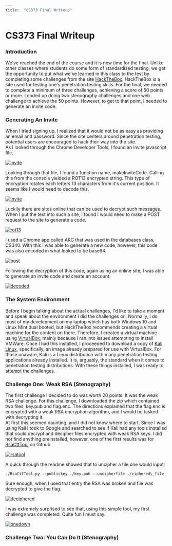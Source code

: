 ```yaml
---
title:  "CS373 Final Writeup"
---
```


# CS373 Final Writeup   

### Introduction   
We've reached the end of the course and it is now time for the final. Unlike other classes where students do some form of standardized testing, we get the opportunity to put what we've learned in this class to the test by completing some challenges from the site [HackTheBox](https://www.hackthebox.eu/). HackTheBox is a site used for testing one's penetration testing skills. For the final, we needed to complete a minimum of three challenges, achieving a score of 50 points or more. I ended up doing two stenography challenges and one web challenge to achieve the 50 points. However, to get to that point, I needed to generate an invite code.   
### Generating An Invite
When I tried signing up, I realized that it would not be as easy as providing an email and password. Since the site centers around penetration testing, potential users are encouraged to hack their way into the site.   
As I looked through the Chrome Developer Tools, I found an invite javascript file.   
<!-- [![alt text](image link)](web link) -->
   
   [![invite](/CS373/assets/invite_code/inviteapi.png?raw=true "Invite API")](/CS373/assets/invite_code/inviteapi.png?raw=true)   
   
   Looking through that file, I found a function name, makeInviteCode. Calling this from the console yielded a ROT13 encrypted string. This type of encryption rotates each letters 13 characters from it's current position. It seems like I would need to decode this.   
   
   [![invite](/CS373/assets/invite_code/makeinvitecode.png?raw=true "makeInviteCode()")](/CS373/assets/invite_code/makeinvitecode.png?raw=true)   

Luckily there are sites online that can be used to decrypt such messages. When I put the text into such a site, I found I would need to make a POST request to the site to generate a code.   
   
   [![rot13](/CS373/assets/invite_code/rot13.png?raw=true "ROT13")](/CS373/assets/invite_code/rot13.png?raw=true)   

I used a Chrome app called ARC that was used in the databases class, CS340. With this I was able to generate a new code, however, this code was also encoded in what looked to be base64.   
   
   [![post](/CS373/assets/invite_code/post.png?raw=true "POST call")](/CS373/assets/invite_code/post.png?raw=true)   

Following the decryption of this code, again using an online site, I was able to generate an invite code and create an account.   
   
   [![decoded](/CS373/assets/invite_code/decode.png?raw=true "Decoded Invite")](/CS373/assets/invite_code/decode.png?raw=true)   

### The System Environment   
Before I begin talking about the actual challenges, I'd like to take a moment and speak about the environment I did the challenges on. Normally, I do most of my development on my laptop which has both Windows 10 and Linux Mint dual booted, but HackTheBox recommends creating a virtual machine for the content on there. Therefore, I created a virtual machine using [VirtualBox](https://www.virtualbox.org/), mainly because I ran into issues attempting to install VMWare. Once I had this installed, I proceeded to download a copy of [Kali Linux](https://www.kali.org/), specifically, an image already prepared for use with VirtualBox. For those unaware, Kali is a Linux distribution with many penetration testing applications already installed. It is, arguably, the standard when it comes to penetration testing distributions. With these things installed, I was ready to attempt the challenges.   

### Challenge One: Weak RSA (Stenography)   
The first challenge I decided to do was worth 20 points. It was the weak RSA challenge. For this challenge, I downloaded the zip which contained two files, key.pub and flag.enc. The directions explained that the flag.enc is encrypted with a weak RSA encryption algorithm, and I would be tasked with decrypting it.   
At first this seemed daunting, and I did not know where to start. Since I was using Kali I took to Google and searched to see if Kali had any tools installed that could decrypt and decipher files encrypted with weak RSA keys. I did not find anything preinstalled, however, one of the first results was for [RsaCtfTool](https://github.com/Ganapati/RsaCtfTool) on Github.   
   
   [![rsatool](/CS373/assets/weakrsa/rsa_tool.png?raw=true "RsaCtfTool")](/CS373/assets/weakrsa/rsa_tool.png?raw=true)

A quick through the readme showed that to uncipher a file one would input:
```
./RsaCtfTool.py --publickey ./key.pub --uncipherfile ./ciphered\_file
```   
Sure enough, when I used that entry the RSA was broken and file was decrypted to give the flag.   
   
   [![deciphered](/CS373/assets/weakrsa/rsa_tool.png?raw=true "Deciphered")](/CS373/assets/weakrsa/deciphered.png?raw=true)

I was extremely surprised to see that, using this simple tool, my first challenge was completed. Quite fun I must say.   
   
   [![onedown](/CS373/assets/weakrsa/proof_of_challenge_1.png?raw=true "One Down")](/CS373/assets/weakrsa/proof_of_challenge_1.png?raw=true)   

### Challenge Two: You Can Do It (Stenography)   
